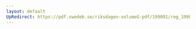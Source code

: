 ```yaml
---
layout: default
UpRedirect: https://pdf.swedeb.se/riksdagen-volumeG-pdf/199091/reg_199091/reg_199091_1168.pdf
---
```

